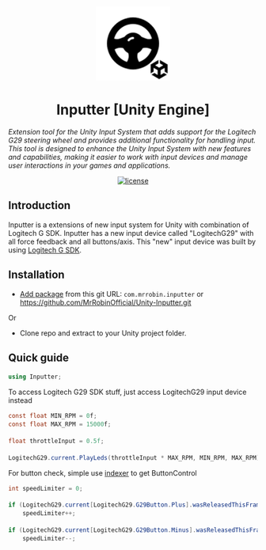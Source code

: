 <!-- markdownlint-disable-next-line -->
<p align="center">
  <a href="#" rel="noopener" target="_blank"><img width="150" src="Resources/UnityInputter_128x128.png" alt="Inputter logo"></a>
</p>

<h1 align="center">Inputter [Unity Engine]</h1>

*Extension tool for the Unity Input System that adds support for the Logitech G29 steering wheel and provides additional functionality for handling input. This tool is designed to enhance the Unity Input System with new features and capabilities, making it easier to work with input devices and manage user interactions in your games and applications.*

<div align="center">
  
[![license](https://img.shields.io/badge/license-MIT-blue.svg)](https://github.com/mrrobinofficial/unity-inputter/blob/HEAD/LICENSE.txt)

</div>

## Introduction

Inputter is a extensions of new input system for Unity with combination of Logitech G SDK. Inputter has a new input device called "LogitechG29" with all force feedback and all buttons/axis. 
This "new" input device was built by using [Logitech G SDK](https://www.logitechg.com/en-us/innovation/developer-lab.html).

## Installation

* [Add package](https://docs.unity3d.com/Manual/upm-ui-giturl.html) from this git URL: ```com.mrrobin.inputter``` or https://github.com/MrRobinOfficial/Unity-Inputter.git

Or

* Clone repo and extract to your Unity project folder.

## Quick guide

```c#
using Inputter;
```
To access Logitech G29 SDK stuff, just access LogitechG29 input device instead 
```c#
const float MIN_RPM = 0f;
const float MAX_RPM = 15000f;

float throttleInput = 0.5f;

LogitechG29.current.PlayLeds(throttleInput * MAX_RPM, MIN_RPM, MAX_RPM);
```
For button check, simple use [indexer](https://docs.microsoft.com/en-us/dotnet/csharp/programming-guide/indexers/) to get ButtonControl
```c#
int speedLimiter = 0;

if (LogitechG29.current[LogitechG29.G29Button.Plus].wasReleasedThisFrame)
    speedLimiter++;
    
if (LogitechG29.current[LogitechG29.G29Button.Minus].wasReleasedThisFrame)
    speedLimiter--;
```
